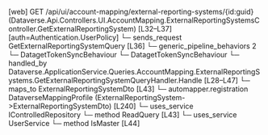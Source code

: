 [web] GET /api/ui/account-mapping/external-reporting-systems/{id:guid}  (Dataverse.Api.Controllers.UI.AccountMapping.ExternalReportingSystemsController.GetExternalReportingSystem)  [L32–L37] [auth=Authentication.UserPolicy]
  └─ sends_request GetExternalReportingSystemQuery [L36]
    └─ generic_pipeline_behaviors 2
      └─ DatagetTokenSyncBehaviour
      └─ DatagetTokenSyncBehaviour
    └─ handled_by Dataverse.ApplicationService.Queries.AccountMapping.ExternalReportingSystems.GetExternalReportingSystemQueryHandler.Handle [L28–L47]
      └─ maps_to ExternalReportingSystemDto [L43]
        └─ automapper.registration DataverseMappingProfile (ExternalReportingSystem->ExternalReportingSystemDto) [L240]
      └─ uses_service IControlledRepository<ExternalReportingSystem>
        └─ method ReadQuery [L43]
      └─ uses_service UserService
        └─ method IsMaster [L44]

